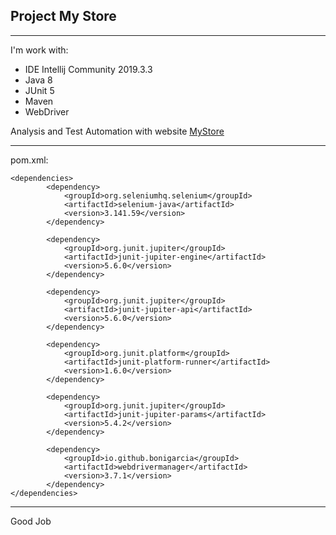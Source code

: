 ## Project My Store
------------
I'm work with:

- IDE Intellij Community 2019.3.3
- Java 8
- JUnit 5
- Maven
- WebDriver

Analysis and Test Automation with website [MyStore](http://automationpractice.com/index.php)

------------
pom.xml:
```
<dependencies>
        <dependency>
            <groupId>org.seleniumhq.selenium</groupId>
            <artifactId>selenium-java</artifactId>
            <version>3.141.59</version>
        </dependency>
		
        <dependency>
            <groupId>org.junit.jupiter</groupId>
            <artifactId>junit-jupiter-engine</artifactId>
            <version>5.6.0</version>
        </dependency>
		
        <dependency>
            <groupId>org.junit.jupiter</groupId>
            <artifactId>junit-jupiter-api</artifactId>
            <version>5.6.0</version>
        </dependency>
		
        <dependency>
            <groupId>org.junit.platform</groupId>
            <artifactId>junit-platform-runner</artifactId>
            <version>1.6.0</version>
        </dependency>
		
        <dependency>
            <groupId>org.junit.jupiter</groupId>
            <artifactId>junit-jupiter-params</artifactId>
            <version>5.4.2</version>
        </dependency>
		
        <dependency>
            <groupId>io.github.bonigarcia</groupId>
            <artifactId>webdrivermanager</artifactId>
            <version>3.7.1</version>
        </dependency>
</dependencies>
```

------------
Good Job
